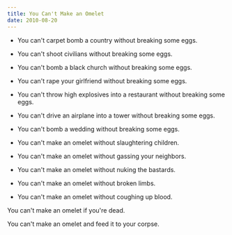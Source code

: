 ```yaml
---
title: You Can't Make an Omelet
date: 2010-08-20
---
```


- You can't carpet bomb a country without breaking some eggs.
- You can't shoot civilians without breaking some eggs.
- You can't bomb a black church without breaking some eggs.
- You can't rape your girlfriend without breaking some eggs.
- You can't throw high explosives into a restaurant without breaking some eggs.
- You can't drive an airplane into a tower without breaking some eggs.
- You can't bomb a wedding without breaking some eggs.

- You can't make an omelet without slaughtering children.
- You can't make an omelet without gassing your neighbors.
- You can't make an omelet without nuking the bastards.
- You can't make an omelet without broken limbs.
- You can't make an omelet without coughing up blood.

You can't make an omelet if you're dead.

You can't make an omelet and feed it to your corpse.
